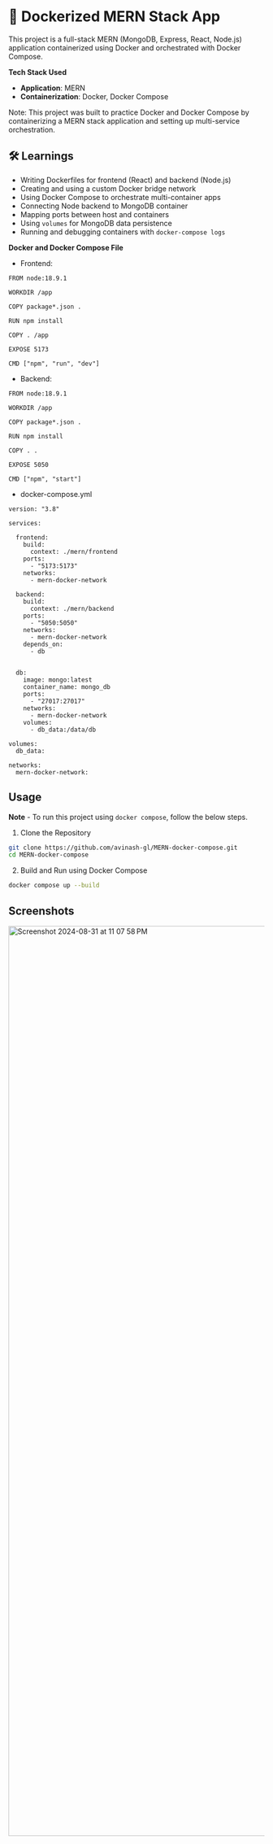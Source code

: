 # 🚢 Dockerized MERN Stack App

This project is a full-stack MERN (MongoDB, Express, React, Node.js) application containerized using Docker and orchestrated with Docker Compose.


**Tech Stack Used**

- **Application**: MERN
- **Containerization**: Docker, Docker Compose

Note: This project was built to practice Docker and Docker Compose by containerizing a MERN stack application and setting up multi-service orchestration.


## 🛠️ Learnings

- Writing Dockerfiles for frontend (React) and backend (Node.js)
- Creating and using a custom Docker bridge network
- Using Docker Compose to orchestrate multi-container apps
- Connecting Node backend to MongoDB container
- Mapping ports between host and containers
- Using `volumes` for MongoDB data persistence
- Running and debugging containers with `docker-compose logs`

**Docker and Docker Compose File**

- Frontend:

```text
FROM node:18.9.1

WORKDIR /app

COPY package*.json .

RUN npm install 

COPY . /app

EXPOSE 5173

CMD ["npm", "run", "dev"]
```

- Backend:

```text
FROM node:18.9.1

WORKDIR /app

COPY package*.json .

RUN npm install

COPY . .

EXPOSE 5050

CMD ["npm", "start"]
```

- docker-compose.yml

```text
version: "3.8"

services:

  frontend:
    build:
      context: ./mern/frontend
    ports:
      - "5173:5173"
    networks:
      - mern-docker-network
  
  backend:
    build:
      context: ./mern/backend
    ports:
      - "5050:5050"
    networks:
      - mern-docker-network
    depends_on:
      - db


  db:
    image: mongo:latest
    container_name: mongo_db
    ports:
      - "27017:27017"
    networks: 
      - mern-docker-network
    volumes:
      - db_data:/data/db

volumes:
  db_data:

networks:
  mern-docker-network:
  ```


## Usage

**Note** - To run this project using `docker compose`, follow the below steps.

1. Clone the Repository
```bash
git clone https://github.com/avinash-gl/MERN-docker-compose.git
cd MERN-docker-compose
```

2. Build and Run using Docker Compose

```bash
docker compose up --build
```


## Screenshots

<img width="1790" alt="Screenshot 2024-08-31 at 11 07 58 PM" src="https://github.com/user-attachments/assets/f414230b-8bd6-4393-b8de-6a10444a8dfd">
